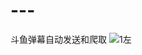 # ---
斗鱼弹幕自动发送和爬取
![1左](https://github.com/shanniruo-tytx/---/assets/73531375/a407b18f-dfa5-41ac-b064-da00eddd6794)
